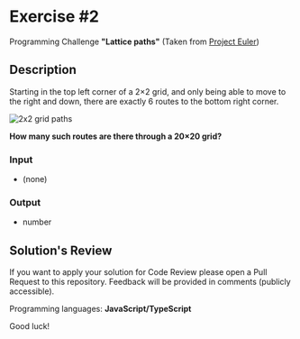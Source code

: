 # Exercise #2
Programming Challenge **"Lattice paths"** (Taken from [Project Euler](https://projecteuler.net/problem=15))

## Description
Starting in the top left corner of a 2×2 grid, and only being able to move to the right and down, there are exactly 6 routes to the bottom right corner.

![2x2 grid paths](https://raw.githubusercontent.com/room-js/exercise2/master/p015.gif)

**How many such routes are there through a 20×20 grid?**

### Input
* (none)

### Output
* number


## Solution's Review
If you want to apply your solution for Code Review please open a Pull Request to this repository. Feedback will be provided in comments (publicly accessible).

Programming languages: **JavaScript/TypeScript**

Good luck!

